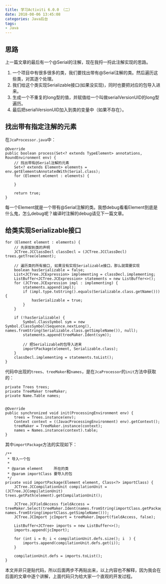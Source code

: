 ```yaml
---
title: 学习Activiti 6.0.0 （二）
date: 2018-08-06 13:45:08
categories: Java后台
tags:
- Java
---
```



## 思路
上一篇文章的最后有一个@Serial的注解，现在我捋一捋此注解实现的思路。  
1. 一个项目中有很多很多的类，我们要找出带有@Serial注解的类。然后遍历这些类，对其逐个处理。
2. 我们给这个类实现Serializable接口(如果没实现)，同时也要把对应的包导入进来。
3. 生成一个不重复的long型的值，并赋值给一个叫做serialVersionUID的long型遍历。
4. 最后把serialVersionUID加入到类的变量中（如果不存在）。

<!-- more -->

## 找出带有指定注解的元素
在`JcaProcessor.java`中：  
```
@Override
public boolean process(Set<? extends TypeElement> annotations, RoundEnvironment env) {
    // 找出带有@Serial注解的元素
    Set<? extends Element> elements = env.getElementsAnnotatedWith(Serial.class);
    for (Element element : elements) {
        
    }
    
    return true;
}
```

每一个Element就是一个带有@Serial注解的类。我想debug看看Element到底是什么鬼，怎么debug呢？编译时注解的debug请见下一篇文章。

## 给类实现Serializable接口
```
for (Element element : elements) {
    // 先获取到类的声明
    JCTree.JCClassDecl classDecl = (JCTree.JCClassDecl) trees.getTree(element);

    // 遍历类的所有接口, 如果没有实现Serializable接口，那么就需要实现
    boolean hasSerializable = false;
    List<JCTree.JCExpression> implementing = classDecl.implementing;
    ListBuffer<JCTree.JCExpression> statements = new ListBuffer<>();
    for (JCTree.JCExpression impl : implementing) {
        statements.append(impl);
        if (impl.type.toString().equals(Serializable.class.getName())) {
            hasSerializable = true;
        }
    }

    if (!hasSerializable) {
        Symbol.ClassSymbol sym = new Symbol.ClassSymbol(Sequence.nextLong(), names.fromString(Serializable.class.getSimpleName()), null);
        statements.append(treeMaker.Ident(sym));
        
        // 把Serializable的包导入进来
        importPackage(element, Serializable.class);
    }
    classDecl.implementing = statements.toList();
}
```

代码中出现的`trees`、`treeMaker`和`names`，是在`JcaProcessor`的`init`方法中获取的：  
```
private Trees trees;
private TreeMaker treeMaker;
private Name.Table names;


@Override
public synchronized void init(ProcessingEnvironment env) {
    trees = Trees.instance(env);
    Context context = ((JavacProcessingEnvironment) env).getContext();
    treeMaker = TreeMaker.instance(context);
    names = Names.instance(context).table;
}
```

其中`importPackage`方法的实现如下：  
```
/**
 * 导入一个包
 *
 * @param element     所在的类
 * @param importClass 要导入的包
 */
private void importPackage(Element element, Class<?> importClass) {
    JCTree.JCCompilationUnit compilationUnit = (JCTree.JCCompilationUnit) trees.getPath(element).getCompilationUnit();

    JCTree.JCFieldAccess fieldAccess = treeMaker.Select(treeMaker.Ident(names.fromString(importClass.getPackage().getName())), names.fromString(importClass.getSimpleName()));
    JCTree.JCImport jcImport = treeMaker.Import(fieldAccess, false);

    ListBuffer<JCTree> imports = new ListBuffer<>();
    imports.append(jcImport);

    for (int i = 0; i < compilationUnit.defs.size(); i  ) {
        imports.append(compilationUnit.defs.get(i));
    }

    compilationUnit.defs = imports.toList();
}
```

本文并非只是贴代码，所以后面两步不再贴出来，以上内容也不解释，因为我会在后面的文章中逐个讲解，上面代码只为给大家一个直观的开发过程。